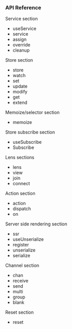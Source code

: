 ### API Reference

Service section

- useService
- service
- assign
- override
- cleanup

Store section

- store
- watch
- set
- update
- modify
- get
- extend

Memoize/selector section

- memoize

Store subscribe section

- useSubscribe
- Subscribe

Lens sections

- lens
- view
- join
- connect

Action section

- action
- dispatch
- on

Server side rendering section

- ssr
- useUnserialize
- register
- unserialize
- serialize

Channel section

- chan
- receive
- send
- multi
- group
- blank

Reset section

- reset
